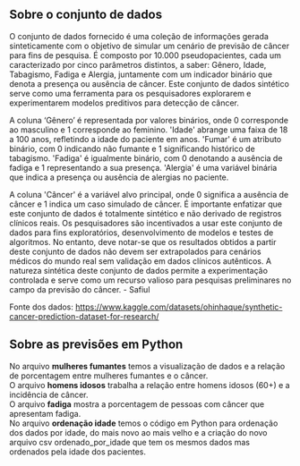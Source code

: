 ## Sobre o conjunto de dados

O conjunto de dados fornecido é uma coleção de informações gerada sinteticamente com o objetivo de simular um cenário de previsão de câncer para fins de pesquisa. É composto por 10.000 pseudopacientes, cada um caracterizado por cinco parâmetros distintos, a saber: Gênero, Idade, Tabagismo, Fadiga e Alergia, juntamente com um indicador binário que denota a presença ou ausência de câncer. Este conjunto de dados sintético serve como uma ferramenta para os pesquisadores explorarem e experimentarem modelos preditivos para detecção de câncer.

A coluna ‘Gênero’ é representada por valores binários, onde 0 corresponde ao masculino e 1 corresponde ao feminino. 'Idade' abrange uma faixa de 18 a 100 anos, refletindo a idade do paciente em anos. 'Fumar' é um atributo binário, com 0 indicando não fumante e 1 significando histórico de tabagismo. 'Fadiga' é igualmente binário, com 0 denotando a ausência de fadiga e 1 representando a sua presença. 'Alergia' é uma variável binária que indica a presença ou ausência de alergias no paciente.

A coluna 'Câncer' é a variável alvo principal, onde 0 significa a ausência de câncer e 1 indica um caso simulado de câncer. É importante enfatizar que este conjunto de dados é totalmente sintético e não derivado de registros clínicos reais. Os pesquisadores são incentivados a usar este conjunto de dados para fins exploratórios, desenvolvimento de modelos e testes de algoritmos. No entanto, deve notar-se que os resultados obtidos a partir deste conjunto de dados não devem ser extrapolados para cenários médicos do mundo real sem validação em dados clínicos autênticos. A natureza sintética deste conjunto de dados permite a experimentação controlada e serve como um recurso valioso para pesquisas preliminares no campo da previsão do câncer. - Safiul

Fonte dos dados: https://www.kaggle.com/datasets/ohinhaque/synthetic-cancer-prediction-dataset-for-research/

## Sobre as previsões em Python

No arquivo **mulheres fumantes** temos a visualização de dados e a relação de porcentagem entre mulheres fumantes e o câncer.
<br>
O arquivo **homens idosos** trabalha a relação entre homens idosos (60+) e a incidência de câncer.
<br>
O arquivo **fadiga** mostra a porcentagem de pessoas com câncer que apresentam fadiga.
<br>
No arquivo **ordenação idade** temos o código em Python para ordenação dos dados por idade, do mais novo ao mais velho e a criação do novo arquivo csv ordenado_por_idade que tem os mesmos dados mas ordenados pela idade dos pacientes.